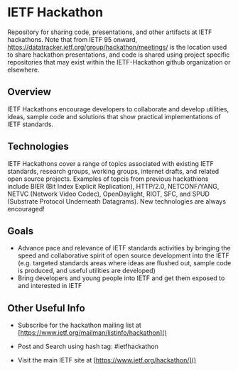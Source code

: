 # IETF Hackathon
Repository for sharing code, presentations, and other artifacts at IETF hackathons.
Note that from IETF 95 onward, https://datatracker.ietf.org/group/hackathon/meetings/ is the location used to share hackathon presentations, and code is shared using project specific repositories that may exist within the IETF-Hackathon github organization or elsewhere.

## Overview
IETF Hackathons encourage developers to collaborate and develop utilities, ideas, sample code and solutions that show practical implementations of IETF standards.


## Technologies
IETF Hackathons cover a range of topics associated with existing IETF standards, research groups, working groups, internet drafts, and related open source projects. Examples of topcis from previous hackathions include BIER (Bit Index Explicit Replication), HTTP/2.0, NETCONF/YANG, NETVC (Network Video Codec), OpenDaylight, RIOT, SFC, and SPUD (Substrate Protocol Underneath Datagrams). New technologies are always encouraged!


## Goals
* Advance pace and relevance of IETF standards activities by bringing the speed and collaborative spirit of open source development into the IETF (e.g. targeted standards areas where ideas are flushed out, sample code is produced, and useful utilities are developed)
* Bring developers and young people into IETF and get them exposed to and interested in IETF

## Other Useful Info
* Subscribe for the hackathon mailing list at [https://www.ietf.org/mailman/listinfo/hackathon]()

* Post and Search using hash tag: #ietfhackathon

* Visit the main IETF site at [https://www.ietf.org/hackathon/]()
